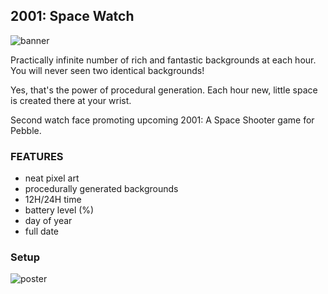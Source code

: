 ## 2001: Space Watch
<img src="http://p1x.in/media/pebble/2001_space_watch_banner.png" alt="banner"/>

Practically infinite number of rich and fantastic backgrounds at each hour. You will never seen two identical backgrounds!

Yes, that's the power of procedural generation. Each hour new, little space is created there at your wrist.

Second watch face promoting upcoming 2001: A Space Shooter game for Pebble.

### FEATURES

* neat pixel art
* procedurally generated backgrounds
* 12H/24H time
* battery level (%)
* day of year
* full date

### Setup

<img src="http://p1x.in/media/pebble/2001_space_rules_poster.png" alt="poster"/>
